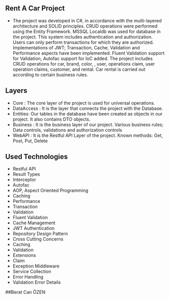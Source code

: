 ## Rent A Car Project 

- The project was developed in C#, in accordance with the multi-layered architecture and SOLID principles. CRUD operations were performed using the Entity Framework. MSSQL Localdb was used for database in the project. This system includes authentication and authorization. Users can only perform transactions for which they are authorized. Implementations of JWT; Transaction, Cache, Validation and Performance aspects have been implemented. Fluent Validation support for Validation, Autofac support for IoC added. The project includes CRUD operations for car, brand, color, , user, operations claim, user operation claims, customer,  and rental. Car rental is carried out according to certain business rules.

## Layers
- Core : The core layer of the project is used for universal operations.
- DataAccess : It is the layer that connects the project with the Database.
- 	Entities: Our tables in the database have been created as objects in our project. It also contains DTO objects.
- 	Business : It is the business layer of our project. Various business rules; Data controls, validations and authorization controls
- 	WebAPI : It is the Restful API Layer of the project. Known methods: Get, Post, Put, Delete

## Used Technologies
- Restful API
- 	Result Types
- 	Interceptor
- 	Autofac
- 	AOP, Aspect Oriented Programming
- 	Caching
- 	Performance
- 	Transaction
- 	Validation
- 	Fluent Validation
- 	Cache Management
- 	JWT Authentication
- 	Repository Design Pattern
- 	Cross Cutting Concerns
- 	Caching
- 	Validation
- 	Extensions
- 	Claim
- 	Exception Middleware
- Service Collection
- 	Error Handling
- 	Validation Error Details

##Berat Can ÖZEN
